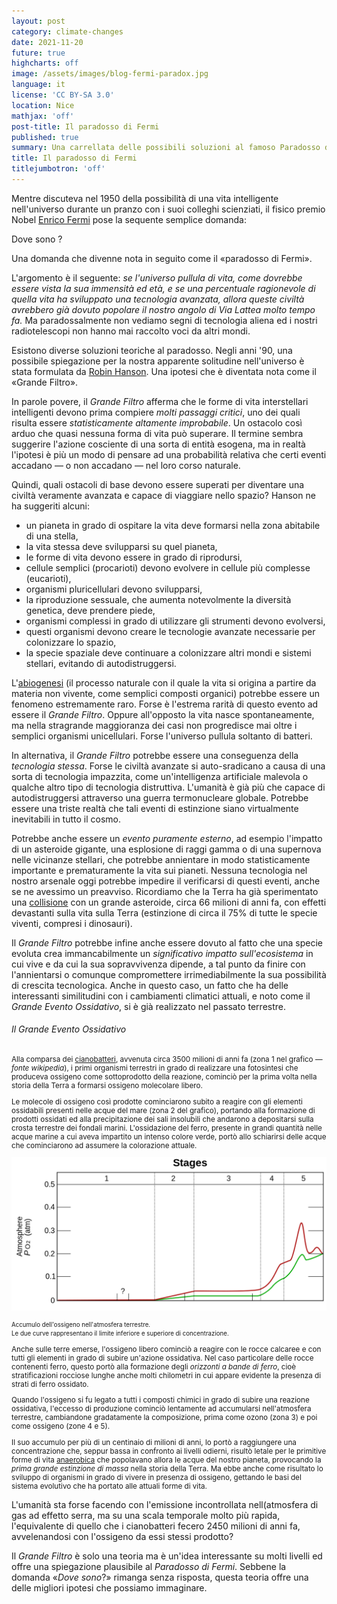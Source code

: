 ```yaml
---
layout: post
category: climate-changes
date: 2021-11-20
future: true
highcharts: off
image: /assets/images/blog-fermi-paradox.jpg
language: it
license: 'CC BY-SA 3.0'
location: Nice
mathjax: 'off'
post-title: Il paradosso di Fermi
published: true
summary: Una carrellata delle possibili soluzioni al famoso Paradosso di Fermi «se l'universo pullula di vita, ed una percentuale ragionevole di quella vita ha sviluppato una tecnologia avanzata, allora dove sono?»
title: Il paradosso di Fermi
titlejumbotron: 'off'
---
```

Mentre discuteva nel 1950 della possibilità di una vita intelligente
nell'universo durante un pranzo con i suoi colleghi scienziati, il fisico
premio Nobel [Enrico Fermi](https://it.wikipedia.org/wiki/Enrico_Fermi)
pose la sequente semplice domanda:

<div class="container">
    <div class="row">
        <div class="col">
            <span>
                <i class="fa fa-quote-left fa-1x fa-pull-left fa-border text-secondary"
                   aria-hidden="true"></i>
                <p class="text-left">
                    <span class="fst-italic">Dove sono</span> ?
                </p>
            </span>
        </div>
    </div>
</div>

Una domanda che divenne nota in seguito come il «paradosso di Fermi».

L'argomento è il seguente: <i>se l'universo pullula di vita, come dovrebbe
essere vista la sua immensità ed età, e se una percentuale ragionevole di
quella vita ha sviluppato una tecnologia avanzata,
allora queste civiltà avrebbero già dovuto popolare il nostro angolo di
Via Lattea molto tempo fa.</i>
Ma paradossalmente non vediamo segni di tecnologia aliena ed i nostri
radiotelescopi non hanno mai raccolto voci da altri mondi.

Esistono diverse soluzioni teoriche al paradosso.
Negli anni '90, una possibile spiegazione per la nostra apparente solitudine
nell'universo è stata formulata da
[Robin Hanson](https://it.wikipedia.org/wiki/Robin_Hanson).
Una ipotesi che è diventata nota come il «Grande Filtro».

In parole povere, il *Grande Filtro* afferma che le forme di vita
interstellari intelligenti devono prima compiere _molti passaggi critici_,
uno dei quali risulta essere _statisticamente altamente improbabile_.
Un ostacolo così arduo che quasi nessuna forma di vita può superare.
Il termine sembra suggerire l'azione cosciente di una sorta di entità esogena,
ma in realtà l'ipotesi è più un modo di pensare ad una probabilità relativa che
certi eventi accadano &mdash; o non accadano &mdash; nel loro corso naturale.

Quindi, quali ostacoli di base devono essere superati per diventare una civiltà
veramente avanzata e capace di viaggiare nello spazio?
Hanson ne ha suggeriti alcuni:

 * un pianeta in grado di ospitare la vita deve formarsi nella zona abitabile di una stella,
 * la vita stessa deve svilupparsi su quel pianeta,
 * le forme di vita devono essere in grado di riprodursi,
 * cellule semplici (procarioti) devono evolvere in cellule più complesse (eucarioti),
 * organismi pluricellulari devono svilupparsi,
 * la riproduzione sessuale, che aumenta notevolmente la diversità genetica, deve prendere piede,
 * organismi complessi in grado di utilizzare gli strumenti devono evolversi,
 * questi organismi devono creare le tecnologie avanzate necessarie per colonizzare lo spazio,
 * la specie spaziale deve continuare a colonizzare altri mondi e sistemi stellari, evitando di autodistruggersi.

L'[abiogenesi](https://it.wikipedia.org/wiki/Origine_della_vita)
(il processo naturale con il quale la vita si origina a partire da materia non
vivente, come semplici composti organici) potrebbe essere un fenomeno
estremamente raro. Forse è l'estrema rarità di questo evento ad essere il
_Grande Filtro_.
Oppure all'opposto la vita nasce spontaneamente, ma nella stragrande maggioranza
dei casi non progredisce mai oltre i semplici organismi unicellulari.
Forse l'universo pullula soltanto di batteri.

In alternativa, il _Grande Filtro_ potrebbe essere una conseguenza della
_tecnologia stessa_. Forse le civiltà avanzate si auto-sradicano a causa di una
sorta di tecnologia impazzita, come un'intelligenza artificiale malevola o
qualche altro tipo di tecnologia distruttiva.
L'umanità è già più che capace di autodistruggersi attraverso una guerra
termonucleare globale.
Potrebbe essere una triste realtà che tali eventi di estinzione siano
virtualmente inevitabili in tutto il cosmo.

Potrebbe anche essere un _evento puramente esterno_,
ad esempio l'impatto di un asteroide gigante, una esplosione di raggi gamma
o di una supernova nelle vicinanze stellari, che potrebbe annientare in modo
statisticamente importante e prematuramente la vita sui pianeti.
Nessuna tecnologia nel nostro arsenale oggi potrebbe impedire il
verificarsi di questi eventi, anche se ne avessimo un preavviso.
Ricordiamo che la Terra ha già sperimentato una
[collisione](https://it.wikipedia.org/wiki/Cratere_di_Chicxulub)
con un grande asteroide, circa 66 milioni di anni fa, con effetti devastanti
sulla vita sulla Terra
(estinzione di circa il 75% di tutte le specie viventi, compresi i dinosauri).

Il _Grande Filtro_ potrebbe infine anche essere dovuto al fatto che una specie
evoluta crea immancabilmente un _significativo impatto sull'ecosistema_ in cui
vive e da cui la sua sopravvivenza dipende, a tal punto da finire con
l'annientarsi o comunque compromettere irrimediabilmente la sua
possibilità di crescita tecnologica.
Anche in questo caso, un fatto che ha delle interessanti similitudini con i
cambiamenti climatici attuali, e noto come il _Grande Evento Ossidativo_,
si è già realizzato nel passato terrestre.

<div class="bd-callout bd-callout-info">
<h6>Il Grande Evento Ossidativo</h6>
<small>
<p>
Alla comparsa dei
<a href="https://it.wikipedia.org/wiki/Cyanobacteria">cianobatteri</a>,
avvenuta circa 3500 milioni di anni fa
(zona 1 nel grafico &mdash; <i>fonte wikipedia</i>),
i primi organismi terrestri in grado di realizzare una fotosintesi che
produceva ossigeno come sottoprodotto della reazione,
cominciò per la prima volta nella storia della Terra a formarsi ossigeno
molecolare libero.
</p>
<p>
Le molecole di ossigeno così prodotte cominciarono subito a reagire con gli
elementi ossidabili presenti nelle acque del mare (zona 2 del grafico),
portando alla formazione di prodotti ossidati ed alla precipitazione dei sali
insolubili che andarono a depositarsi sulla crosta terrestre dei fondali marini.
L'ossidazione del ferro, presente in grandi quantità nelle acque marine a cui
aveva impartito un intenso colore verde, portò allo schiarirsi delle acque che
cominciarono ad assumere la colorazione attuale.
</p>

<picture>
   <img width="600" alt="Il Grande Evento Ossidativo"
    src="/assets/images/blog-fermi-paradox-oxygenation.png"
    class="mx-auto d-block img-fluid">
</picture>
<p class="text-center pt-3 pb-3">
    <small>
       Accumulo dell'ossigeno nell'atmosfera terrestre.<br>
       Le due curve rappresentano il limite inferiore e
       superiore di concentrazione.
    </small>
</p>

<p>
Anche sulle terre emerse, l'ossigeno libero cominciò a reagire con le rocce
calcaree e con tutti gli elementi in grado di subire un'azione ossidativa.
Nel caso particolare delle rocce contenenti ferro, questo portò alla formazione
degli <i>orizzonti a bande di ferro</i>, cioè stratificazioni rocciose lunghe anche
molti chilometri in cui appare evidente la presenza di strati di ferro ossidato.
</p>
<p>
Quando l'ossigeno si fu legato a tutti i composti chimici in grado di subire una
reazione ossidativa, l'eccesso di produzione cominciò lentamente ad accumularsi
nell'atmosfera terrestre, cambiandone gradatamente la composizione,
prima come ozono (zona 3) e poi come ossigeno (zone 4 e 5).
</p>
<p>
Il suo accumulo per più di un centinaio di milioni di anni, lo portò a
raggiungere una concentrazione che, seppur bassa in confronto ai livelli odierni,
risultò letale per le primitive forme di vita
<a href="https://it.wikipedia.org/wiki/Anaerobica">anaerobica</a>
che popolavano allora le acque del nostro pianeta, 
provocando la <i>prima grande estinzione di massa</i> nella storia della Terra.
Ma ebbe anche come risultato lo sviluppo di organismi in grado di vivere
in presenza di ossigeno, gettando le basi del sistema evolutivo che ha portato
alle attuali forme di vita.
</p>
</small>
</div>

L'umanità sta forse facendo con l'emissione incontrollata nell(atmosfera di gas
ad effetto serra, ma su una scala temporale molto più rapida, l'equivalente di
quello che i cianobatteri fecero 2450 milioni di anni fa, avvelenandosi con
l'ossigeno da essi stessi prodotto?

Il _Grande Filtro_ è solo una teoria ma è un'idea interessante su molti livelli
ed offre una spiegazione plausibile al _Paradosso di Fermi_.
Sebbene la domanda «_Dove sono_?» rimanga senza risposta, questa teoria
offre una delle migliori ipotesi che possiamo immaginare.
